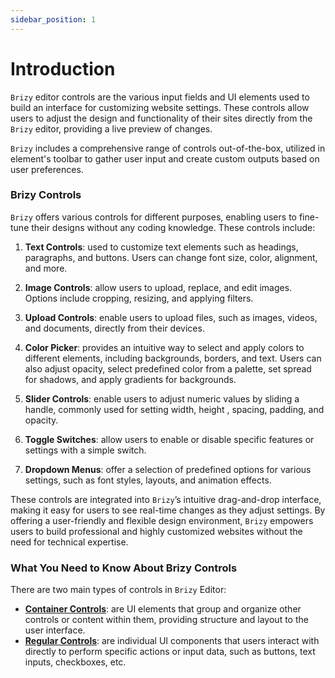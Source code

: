 ```yaml
---
sidebar_position: 1
---
```

# Introduction
`Brizy` editor controls are the various input fields and UI elements used to build an interface for customizing website settings. These controls allow users to adjust the design and functionality of their sites directly from the `Brizy` editor, providing a live preview of changes.

`Brizy` includes a comprehensive range of controls out-of-the-box, utilized in element's toolbar to gather user input and create custom outputs based on user preferences.

### Brizy Controls

`Brizy` offers various controls for different purposes, enabling users to fine-tune their designs without any coding knowledge. These controls include:

1. **Text Controls**: used to customize text elements such as headings, paragraphs, and buttons. Users can change font size, color, alignment, and more.

2. **Image Controls**: allow users to upload, replace, and edit images. Options include cropping, resizing, and applying filters.
 
3. **Upload Controls**: enable users to upload files, such as images, videos, and documents, directly from their devices.

4. **Color Picker**: provides an intuitive way to select and apply colors to different elements, including backgrounds, borders, and text. Users can also adjust opacity, select predefined color from a palette, set spread for shadows, and apply gradients for backgrounds.

5. **Slider Controls**: enable users to adjust numeric values by sliding a handle, commonly used for setting  width, height , spacing, padding, and opacity.

6. **Toggle Switches**: allow users to enable or disable specific features or settings with a simple switch.

7. **Dropdown Menus**: offer a selection of predefined options for various settings, such as font styles, layouts, and animation effects.

These controls are integrated into `Brizy`’s intuitive drag-and-drop interface, making it easy for users to see real-time changes as they adjust settings. By offering a user-friendly and flexible design environment, `Brizy` empowers users to build professional and highly customized websites without the need for technical expertise.

### What You Need to Know About Brizy Controls

There are two main types of controls in `Brizy` Editor:
  - [**Container Controls**](/docs-internals/editor-controls/containers/grid): are UI elements that group and organize other controls or content within them, providing structure and layout to the user interface.
  - [**Regular Controls**](/docs-internals/editor-controls/data-controls/padding): are individual UI components that users interact with directly to perform specific actions or input data, such as buttons, text inputs, checkboxes, etc.
